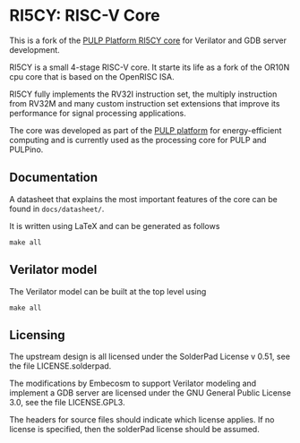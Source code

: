 # RI5CY: RISC-V Core

This is a fork of the
[PULP Platform RI5CY core](https://github.com/pulp-platform/riscv) for
Verilator and GDB server development.

RI5CY is a small 4-stage RISC-V core. It starte its life as a
fork of the OR10N cpu core that is based on the OpenRISC ISA.

RI5CY fully implements the RV32I instruction set, the multiply instruction from
RV32M and many custom instruction set extensions that improve its performance
for signal processing applications.

The core was developed as part of the [PULP platform](http://pulp.ethz.ch/) for
energy-efficient computing and is currently used as the processing core for
PULP and PULPino.

## Documentation

A datasheet that explains the most important features of the core can be found
in `docs/datasheet/`.

It is written using LaTeX and can be generated as follows

    make all

## Verilator model

The Verilator model can be built at the top level using

    make all

## Licensing

The upstream design is all licensed under the SolderPad License v 0.51, see
the file LICENSE.solderpad.

The modifications by Embecosm to support Verilator modeling and implement a
GDB server are licensed under the GNU General Public License 3.0, see the file
LICENSE.GPL3.

The headers for source files should indicate which license applies. If no
license is specified, then the solderPad license should be assumed.
